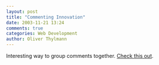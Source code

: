 ```yaml
---
layout: post
title: "Commenting Innovation"
date: 2003-11-21 13:24
comments: true
categories: Web Development
author: Oliver Thylmann
---
```



Interesting way to group comments together. [Check this out](http://www.1976design.com/blog/archive/2003/11/12/48/).


